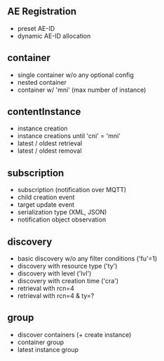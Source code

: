 ## AE Registration
* preset AE-ID
* dynamic AE-ID allocation

## container 
* single container w/o any optional config
* nested container
* container w/ 'mni' (max number of instance)

## contentInstance 
* instance creation
* instance creations until 'cni' = 'mni' 
* latest / oldest retrieval
* latest / oldest removal

## subscription 
* subscription (notification over MQTT)
* child creation event
* target update event
* serialization type (XML, JSON)
* notification object observation

## discovery
* basic discovery w/o any filter conditions ('fu'=1)
* discovery with resource type ('ty')
* discovery with level ('lvl')
* discovery with creation time ('cra')
* retrieval with rcn=4
* retrieval with rcn=4 & ty=?

## group
* discover containers (+ create instance)
* container group
* latest instance group



